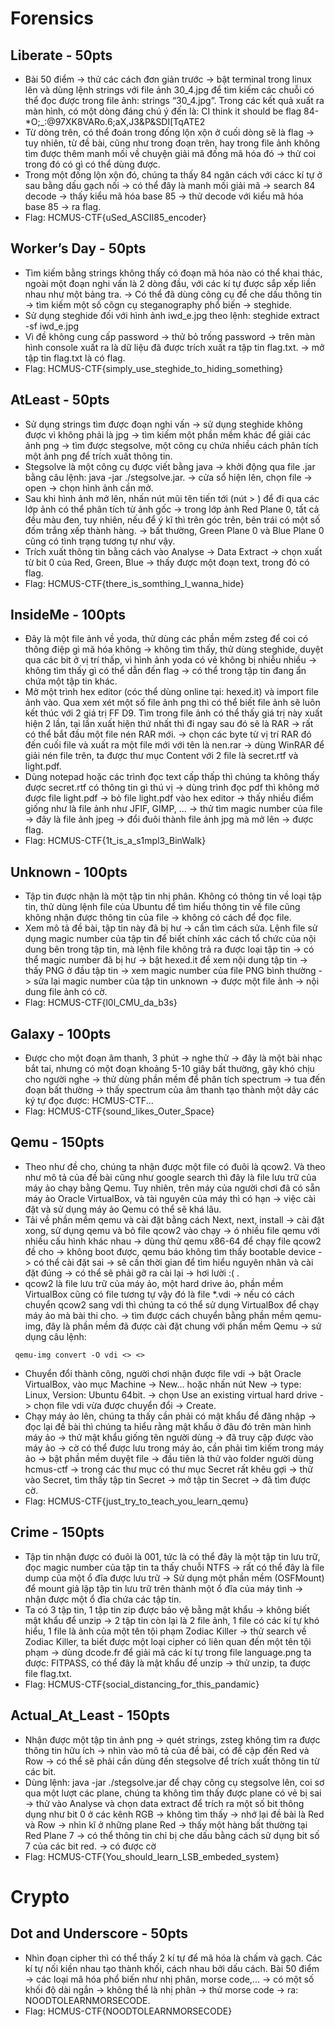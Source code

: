 # Forensics

## Liberate - 50pts
- Bài 50 điểm -> thử các cách đơn giản trước -> bật terminal trong linux lên và dùng lệnh strings với file ảnh 30_4.jpg để tìm kiếm các chuỗi có thể đọc được trong file ảnh: strings “30_4.jpg”. Trong các kết quả xuất ra màn hình, có một dòng đáng chú ý đến là: CI think it should be flag 84-*O;_:@97XK8VARo.6;aX,J3&P&SDI[TqATE2
- Từ dòng trên, có thể đoán trong đống lộn xộn ở cuối dòng sẽ là flag -> tuy nhiên, từ đề bài, cũng như trong đoạn trên, hay trong file ảnh không tìm được thêm manh mối về chuyện giải mã đống mã hóa đó -> thử coi trong đó có gì có thể dùng được.
- Trong một đống lộn xộn đó, chúng ta thấy 84 ngăn cách với cácc kí tự ở sau bằng dấu gạch nối -> có thể đây là manh mối giải mã -> search 84 decode -> thấy kiểu mã hóa base 85 -> thử decode với kiểu mã hóa base 85 -> ra flag.
- Flag: HCMUS-CTF{uSed_ASCII85_encoder}
## Worker’s Day - 50pts
- Tìm kiếm bằng strings không thấy có đoạn mã hóa nào có thể khai thác, ngoài một đoạn nghi vấn là 2 dòng đầu, với các kí tự được sắp xếp liền nhau như một bảng tra. -> Có thể đã dùng công cụ để che dấu thông tin -> tìm kiếm một số côgn cụ steganography phổ biến -> steghide.
- Sử dụng steghide đối với hình ảnh iwd_e.jpg theo lệnh: steghide extract -sf iwd_e.jpg
- Vì đề không cung cấp password -> thử bỏ trống password -> trên màn hình console xuất ra là dữ liệu đã được trích xuất ra tập tin flag.txt. -> mở tập tin flag.txt là có flag.
- Flag: HCMUS-CTF{simply_use_steghide_to_hiding_something}
## AtLeast - 50pts
- Sử dụng strings tìm được đoạn nghi vấn -> sử dụng steghide không được vì không phải là jpg -> tìm kiếm một phần mềm khác để giải các ảnh png -> tìm được stegsolve, một công cụ chứa nhiều cách phân tích một ảnh png để trích xuất thông tin.
- Stegsolve là một công cụ được viết bằng java -> khởi động qua file .jar bằng câu lệnh: java -jar ./stegsolve.jar. -> cửa sổ hiện lên, chọn file -> open -> chọn hình ảnh cần mở.
- Sau khi hình ảnh mở lên, nhấn nút mũi tên tiến tới (nút > ) để đi qua các lớp ảnh có thể phân tích từ ảnh gốc -> trong lớp ảnh Red Plane 0, tất cả đều màu đen, tuy nhiên, nếu để ý kĩ thì trên góc trên, bên trái có một số đốm trắng xếp thành hàng. -> bất thường, Green Plane 0 và Blue Plane 0 cũng có tình trạng tương tự như vậy.
- Trích xuất thông tin bằng cách vào Analyse -> Data Extract -> chọn xuất từ bit 0 của Red, Green, Blue -> thấy được một đoạn text, trong đó có flag.
- Flag: HCMUS-CTF{there_is_somthing_I_wanna_hide}
## InsideMe - 100pts
- Đây là một file ảnh về yoda, thử dùng các phần mềm zsteg để coi có thông điệp gì mã hóa không -> không tìm thấy, thử dùng steghide, duyệt qua các bit ở vị trí thấp, vì hình ảnh yoda có vẻ không bị nhiễu nhiều -> không tìm thấy gì có thể dẫn đến flag -> có thể trong tập tin đang ẩn chứa một tập tin khác.
- Mở một trình hex editor (cóc thể dùng online tại: hexed.it) và import file ảnh vào. Qua xem xét một số file ảnh png thì có thể biết file ảnh sẽ luôn kết thúc với 2 giá trị FF D9. Tìm trong file ảnh có thể thấy giá trị này xuất hiện 2 lần, tại lần xuất hiện thứ nhất thì đi ngay sau đó sẽ là RAR -> rất có thể bắt đầu một file nén RAR mới. -> chọn các byte từ vị trí RAR đó đến cuối file và xuất ra một file mới với tên là nen.rar -> dùng WinRAR để giải nén file trên, ta được thư mục Content với 2 file là secret.rtf và light.pdf.
- Dùng notepad hoặc các trình đọc text cấp thấp thì chúng ta không thấy được secret.rtf có thông tin gì thú vị -> dùng trình đọc pdf thì không mở được file light.pdf -> bỏ file light.pdf vào hex editor -> thấy nhiều điểm giống như là file ảnh như JFIF, GIMP, ... -> thử tìm magic number của file -> đây là file ảnh jpeg -> đổi đuôi thành file ảnh jpg mà mở lên -> được flag.
- Flag: HCMUS-CTF{1t_is_a_s1mpl3_BinWalk}
## Unknown - 100pts
- Tập tin được nhận là một tập tin nhị phân. Không có thông tin về loại tập tin, thử dùng lệnh file của Ubuntu để tìm hiểu thông tin về file cũng không nhận được thông tin của file -> không có cách để đọc file.
- Xem mô tả đề bài, tập tin này đã bị hư -> cần tìm cách sửa. Lệnh file sử dụng magic number của tập tin để biết chính xác cách tổ chức của nội dung bên trong tập tin, mà lệnh file không trả ra được loại tập tin -> có thể magic number đã bị hư -> bật hexed.it để xem nội dung tập tin -> thấy PNG ở đầu tập tin -> xem magic number của file PNG bình thường -> sửa lại magic number của tập tin unknown -> được một file ảnh -> nội dung file ảnh có cờ.
- Flag: HCMUS-CTF{l0l_CMU_da_b3s}
## Galaxy - 100pts
- Được cho một đoạn âm thanh, 3 phút -> nghe thử -> đây là một bài nhạc bắt tai, nhưng có một đoạn khoảng 5-10 giây bất thường, gây khó chịu cho người nghe -> thử dùng phần mềm để phân tích spectrum -> tua đến đoạn bất thường -> thấy spectrum của âm thanh tạo thành một dãy các ký tự đọc được: HCMUS-CTF...
- Flag: HCMUS-CTF{sound_likes_Outer_Space}
## Qemu - 150pts
- Theo như đề cho, chúng ta nhận được một file có đuôi là qcow2. Và theo như mô tả của đề bài cũng như google search thì đây là file lưu trữ của máy ảo chạy bằng Qemu. Tuy nhiên, trên máy của người chơi đã có sẵn máy ảo Oracle VirtualBox, và tài nguyên của máy thì có hạn -> việc cài đặt và sử dụng máy ảo Qemu có thể sẽ khá lâu.
- Tải về phần mềm qemu và cài đặt bằng cách Next, next, install -> cài đặt xong, sử dụng qemu và bỏ file qcow2 vào chạy -> ó nhiều file qemu với nhiều cấu hình khác nhau -> dùng thử qemu x86-64 để chạy file qcow2 đề cho -> không boot được, qemu báo không tìm thấy bootable device -> có thể cài đặt sai -> sẽ cần thời gian để tìm hiểu nguyên nhân và cài đặt đúng -> có thể sẽ phải gỡ ra cài lại -> hơi lười :( .
- qcow2 là file lưu trữ của máy ảo, một hard drive ảo, phần mềm VirtualBox cũng có file tương tự vậy đó là file *.vdi -> nếu có cách chuyển qcow2 sang vdi thì chúng ta có thể sử dụng VirtualBox để chạy máy ảo mà bài thi cho. -> tìm được cách chuyển bằng phần mềm qemu-img, đây là phần mềm đã được cài đặt chung với phần mềm Qemu -> sử dụng câu lệnh: 
<pre><code> qemu-img convert -O vdi <<INPUT_QCOW2_FILE>> <<OUTPUT_VDI_FILE>></code></pre>
- Chuyển đổi thành công, người chơi nhận được file vdi -> bật Oracle VirtualBox, vào mục Machine -> New… hoặc nhấn nút New -> type: Linux, Version: Ubuntu 64bit. -> chọn Use an existing virtual hard drive -> chọn file vdi vừa được chuyển đổi -> Create.
- Chạy máy ảo lên, chúng ta thấy cần phải có mật khẩu để đăng nhập -> đọc lại đề bài thì chúng ta hiểu rằng mật khẩu ở đâu đó trên màn hình máy ảo -> thử mật khẩu giống tên người dùng -> đã truy cập được vào máy ảo -> cờ có thể được lưu trong máy ảo, cần phải tìm kiếm trong máy ảo -> bật phần mềm duyệt file -> đầu tiên là thử vào folder người dùng hcmus-ctf -> trong các thư mục có thư mục Secret rất khêu gợi -> thử vào Secret, tìm thấy tập tin Secret -> mở tập tin Secret -> đã tìm được cờ.
- Flag: HCMUS-CTF{just_try_to_teach_you_learn_qemu}
## Crime - 150pts
- Tập tin nhận được có đuôi là 001, tức là có thể đây là một tập tin lưu trữ, đọc magic number của tập tin ta thấy chuỗi NTFS -> rất có thể đây là file dump của một ổ đĩa được lưu trữ -> Sử dụng một phần mềm (OSFMount) để mount giả lập tập tin lưu trữ trên thành một ổ đĩa của máy tình -> nhận được một ổ đĩa chứa các tập tin.
- Ta có 3 tập tin, 1 tập tin zip được bảo vệ bằng mật khẩu -> không biết mật khẩu để unzip -> 2 tập tin còn lại là 2 file ảnh, 1 file có các kí tự khó hiểu, 1 file là ảnh của một tên tội phạm Zodiac Killer -> thử search về Zodiac Killer, ta biết được một loại cipher có liên quan đến một tên tội phạm -> dùng dcode.fr để giải mã các kí tự trong file language.png ta được: FITPASS, có thể đây là mật khẩu để unzip -> thử unzip, ta được file flag.txt.
- Flag: HCMUS-CTF{social_distancing_for_this_pandamic}
## Actual_At_Least - 150pts
- Nhận được một tập tin ảnh png -> quét strings, zsteg không tìm ra được thông tin hữu ích -> nhìn vào mô tả của đề bài, có đề cập đến Red và Row -> có thể sẽ phải cần dùng đến stegsolve để trích xuất thông tin từ các bit.
- Dùng lệnh: java -jar ./stegsolve.jar để chạy công cụ stegsolve lên, coi sơ qua một lượt các plane, chúng ta không tìm thấy được plane có vẻ bị sai -> thử vào Analyse và chọn data extract để trích ra một số bit thông dụng như bit 0 ở các kênh RGB -> không tìm thấy -> nhớ lại đề bài là Red và Row -> nhìn kĩ ở những plane Red -> thấy một hàng bất thường tại Red Plane 7 -> có thể thông tin chỉ bị che dấu bằng cách sử dụng bit số 7 của các bit red. -> có được cờ
- Flag: HCMUS-CTF{You_should_learn_LSB_embeded_system}

# Crypto
## Dot and Underscore - 50pts
- Nhìn đoạn cipher  thì có thể thấy 2 kí tự để mã hóa là chấm và gạch. Các kí tự nối kiền nhau tạo thành khối, cách nhau bởi dấu cách. Bài 50 điểm -> các loại mã hóa phổ biến như nhị phân, morse code,... -> có một số khối độ dài ngắn -> không thể là nhị phân -> thử morse code -> ra: NOODTOLEARNMORSECODE.
- Flag: HCMUS-CTF{NOODTOLEARNMORSECODE}